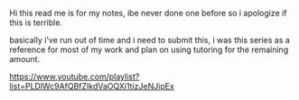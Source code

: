 Hi this read me is for my notes, ibe never done one before so i apologize if this is terrible.

basically i've run out of time and i need to submit this, i was this series as a reference for most of my work and plan on using tutoring for the remaining amount. 

https://www.youtube.com/playlist?list=PLDlWc9AfQBfZIkdVaOQXi1tizJeNJipEx